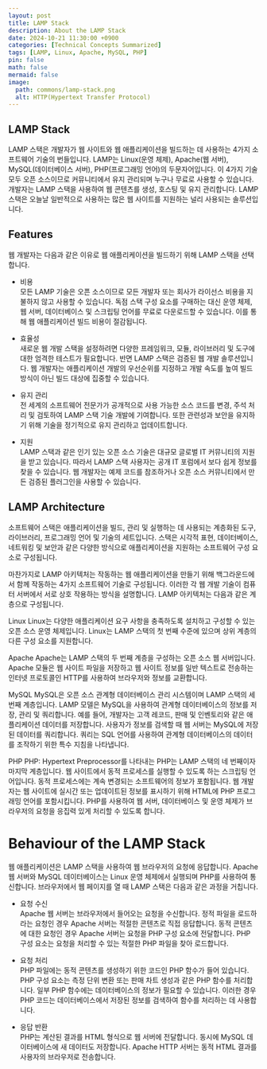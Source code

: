 ```yaml
---
layout: post
title: LAMP Stack
description: About the LAMP Stack
date: 2024-10-21 11:30:00 +0900
categories: [Technical Concepts Summarized]
tags: [LAMP, Linux, Apache, MySQL, PHP]
pin: false
math: false
mermaid: false
image:
  path: commons/lamp-stack.png
  alt: HTTP(Hypertext Transfer Protocol)
---
```

<!-- categories: [Technical Concepts Summarized, Technical Labs, Technical Terms, Useful Apps To Help With Technology] -->

## LAMP Stack
LAMP 스택은 개발자가 웹 사이트와 웹 애플리케이션을 빌드하는 데 사용하는 4가지 소프트웨어 기술의 번들입니다. LAMP는 Linux(운영 체제), Apache(웹 서버), MySQL(데이터베이스 서버), PHP(프로그래밍 언어)의 두문자어입니다. 이 4가지 기술 모두 오픈 소스이므로 커뮤니티에서 유지 관리되며 누구나 무료로 사용할 수 있습니다. 개발자는 LAMP 스택을 사용하여 웹 콘텐츠를 생성, 호스팅 및 유지 관리합니다. LAMP 스택은 오늘날 일반적으로 사용하는 많은 웹 사이트를 지원하는 널리 사용되는 솔루션입니다.

## Features
웹 개발자는 다음과 같은 이유로 웹 애플리케이션을 빌드하기 위해 LAMP 스택을 선택합니다. 

- 비용  
모든 LAMP 기술은 오픈 소스이므로 모든 개발자 또는 회사가 라이선스 비용을 지불하지 않고 사용할 수 있습니다. 독점 스택 구성 요소를 구매하는 대신 운영 체제, 웹 서버, 데이터베이스 및 스크립팅 언어를 무료로 다운로드할 수 있습니다. 이를 통해 웹 애플리케이션 빌드 비용이 절감됩니다.

- 효율성  
새로운 웹 개발 스택을 설정하려면 다양한 프레임워크, 모듈, 라이브러리 및 도구에 대한 엄격한 테스트가 필요합니다. 반면 LAMP 스택은 검증된 웹 개발 솔루션입니다. 웹 개발자는 애플리케이션 개발의 우선순위를 지정하고 개발 속도를 높여 빌드 방식이 아닌 빌드 대상에 집중할 수 있습니다.

- 유지 관리  
전 세계의 소프트웨어 전문가가 공개적으로 사용 가능한 소스 코드를 변경, 주석 처리 및 검토하여 LAMP 스택 기술 개발에 기여합니다. 또한 관련성과 보안을 유지하기 위해 기술을 정기적으로 유지 관리하고 업데이트합니다. 

- 지원  
LAMP 스택과 같은 인기 있는 오픈 소스 기술은 대규모 글로벌 IT 커뮤니티의 지원을 받고 있습니다. 따라서 LAMP 스택 사용자는 공개 IT 포럼에서 보다 쉽게 정보를 찾을 수 있습니다. 웹 개발자는 예제 코드를 참조하거나 오픈 소스 커뮤니티에서 만든 검증된 플러그인을 사용할 수 있습니다. 

## LAMP Architecture
소프트웨어 스택은 애플리케이션을 빌드, 관리 및 실행하는 데 사용되는 계층화된 도구, 라이브러리, 프로그래밍 언어 및 기술의 세트입니다. 스택은 시각적 표현, 데이터베이스, 네트워킹 및 보안과 같은 다양한 방식으로 애플리케이션을 지원하는 소프트웨어 구성 요소로 구성됩니다. 

마찬가지로 LAMP 아키텍처는 작동하는 웹 애플리케이션을 만들기 위해 백그라운드에서 함께 작동하는 4가지 소프트웨어 기술로 구성됩니다. 이러한 각 웹 개발 기술이 컴퓨터 서버에서 서로 상호 작용하는 방식을 설명합니다. LAMP 아키텍처는 다음과 같은 계층으로 구성됩니다.

Linux
Linux는 다양한 애플리케이션 요구 사항을 충족하도록 설치하고 구성할 수 있는 오픈 소스 운영 체제입니다. Linux는 LAMP 스택의 첫 번째 수준에 있으며 상위 계층의 다른 구성 요소를 지원합니다.

Apache
Apache는 LAMP 스택의 두 번째 계층을 구성하는 오픈 소스 웹 서버입니다. Apache 모듈은 웹 사이트 파일을 저장하고 웹 사이트 정보를 일반 텍스트로 전송하는 인터넷 프로토콜인 HTTP를 사용하여 브라우저와 정보를 교환합니다.

MySQL
MySQL은 오픈 소스 관계형 데이터베이스 관리 시스템이며 LAMP 스택의 세 번째 계층입니다. LAMP 모델은 MySQL을 사용하여 관계형 데이터베이스의 정보를 저장, 관리 및 쿼리합니다. 예를 들어, 개발자는 고객 레코드, 판매 및 인벤토리와 같은 애플리케이션 데이터를 저장합니다. 사용자가 정보를 검색할 때 웹 서버는 MySQL에 저장된 데이터를 쿼리합니다. 쿼리는 SQL 언어를 사용하여 관계형 데이터베이스의 데이터를 조작하기 위한 특수 지침을 나타냅니다.

PHP
PHP: Hypertext Preprocessor를 나타내는 PHP는 LAMP 스택의 네 번째이자 마지막 계층입니다. 웹 사이트에서 동적 프로세스를 실행할 수 있도록 하는 스크립팅 언어입니다. 동적 프로세스에는 계속 변경되는 소프트웨어의 정보가 포함됩니다. 웹 개발자는 웹 사이트에 실시간 또는 업데이트된 정보를 표시하기 위해 HTML에 PHP 프로그래밍 언어를 포함시킵니다. PHP를 사용하여 웹 서버, 데이터베이스 및 운영 체제가 브라우저의 요청을 응집력 있게 처리할 수 있도록 합니다.

# Behaviour of the LAMP Stack
웹 애플리케이션은 LAMP 스택을 사용하여 웹 브라우저의 요청에 응답합니다. Apache 웹 서버와 MySQL 데이터베이스는 Linux 운영 체제에서 실행되며 PHP를 사용하여 통신합니다. 브라우저에서 웹 페이지를 열 때 LAMP 스택은 다음과 같은 과정을 거칩니다.

- 요청 수신  
Apache 웹 서버는 브라우저에서 들어오는 요청을 수신합니다. 정적 파일을 로드하라는 요청인 경우 Apache 서버는 적절한 콘텐츠로 직접 응답합니다. 동적 콘텐츠에 대한 요청인 경우 Apache 서버는 요청을 PHP 구성 요소에 전달합니다. PHP 구성 요소는 요청을 처리할 수 있는 적절한 PHP 파일을 찾아 로드합니다.

- 요청 처리  
PHP 파일에는 동적 콘텐츠를 생성하기 위한 코드인 PHP 함수가 들어 있습니다. PHP 구성 요소는 측정 단위 변환 또는 판매 차트 생성과 같은 PHP 함수를 처리합니다. 일부 PHP 함수에는 데이터베이스의 정보가 필요할 수 있습니다. 이러한 경우 PHP 코드는 데이터베이스에서 저장된 정보를 검색하여 함수를 처리하는 데 사용합니다. 

- 응답 반환  
PHP는 계산된 결과를 HTML 형식으로 웹 서버에 전달합니다. 동시에 MySQL 데이터베이스에 새 데이터도 저장합니다. Apache HTTP 서버는 동적 HTML 결과를 사용자의 브라우저로 전송합니다. 
